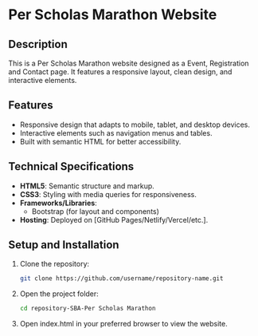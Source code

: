 # Per Scholas Marathon Website
## Description
This is a Per Scholas Marathon website designed as a Event, Registration and Contact page. It features a responsive layout, clean design, and interactive elements.
## Features
- Responsive design that adapts to mobile, tablet, and desktop devices.
- Interactive elements such as navigation menus and tables.
- Built with semantic HTML for better accessibility.
## Technical Specifications
- **HTML5**: Semantic structure and markup.
- **CSS3**: Styling with media queries for responsiveness.
- **Frameworks/Libraries**: 
  - Bootstrap (for layout and components)
- **Hosting**: Deployed on [GitHub Pages/Netlify/Vercel/etc.].

## Setup and Installation
1. Clone the repository:
   ```bash
   git clone https://github.com/username/repository-name.git
   ```
2. Open the project folder:
    ```bash
    cd repository-SBA-Per Scholas Marathon
3. Open index.html in your preferred browser to view the website.